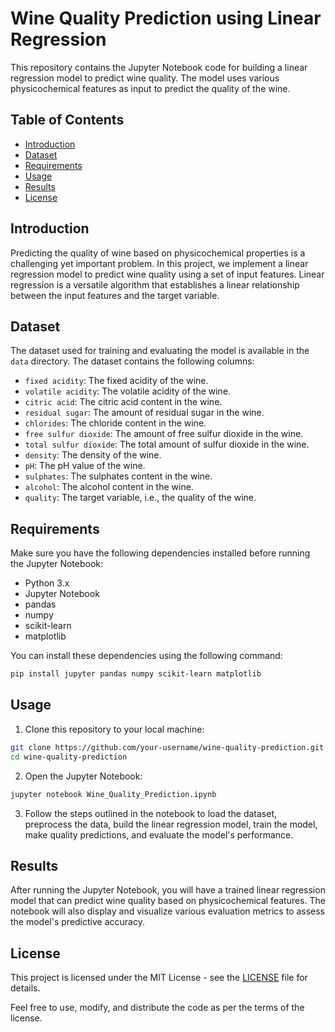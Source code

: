 # Wine Quality Prediction using Linear Regression

This repository contains the Jupyter Notebook code for building a linear regression model to predict wine quality. The model uses various physicochemical features as input to predict the quality of the wine.

## Table of Contents

- [Introduction](#introduction)
- [Dataset](#dataset)
- [Requirements](#requirements)
- [Usage](#usage)
- [Results](#results)
- [License](#license)

## Introduction

Predicting the quality of wine based on physicochemical properties is a challenging yet important problem. In this project, we implement a linear regression model to predict wine quality using a set of input features. Linear regression is a versatile algorithm that establishes a linear relationship between the input features and the target variable.

## Dataset

The dataset used for training and evaluating the model is available in the `data` directory. The dataset contains the following columns:

- `fixed acidity`: The fixed acidity of the wine.
- `volatile acidity`: The volatile acidity of the wine.
- `citric acid`: The citric acid content in the wine.
- `residual sugar`: The amount of residual sugar in the wine.
- `chlorides`: The chloride content in the wine.
- `free sulfur dioxide`: The amount of free sulfur dioxide in the wine.
- `total sulfur dioxide`: The total amount of sulfur dioxide in the wine.
- `density`: The density of the wine.
- `pH`: The pH value of the wine.
- `sulphates`: The sulphates content in the wine.
- `alcohol`: The alcohol content in the wine.
- `quality`: The target variable, i.e., the quality of the wine.

## Requirements

Make sure you have the following dependencies installed before running the Jupyter Notebook:

- Python 3.x
- Jupyter Notebook
- pandas
- numpy
- scikit-learn
- matplotlib

You can install these dependencies using the following command:

```bash
pip install jupyter pandas numpy scikit-learn matplotlib
```

## Usage

1. Clone this repository to your local machine:

```bash
git clone https://github.com/your-username/wine-quality-prediction.git
cd wine-quality-prediction
```

2. Open the Jupyter Notebook:

```bash
jupyter notebook Wine_Quality_Prediction.ipynb
```

3. Follow the steps outlined in the notebook to load the dataset, preprocess the data, build the linear regression model, train the model, make quality predictions, and evaluate the model's performance.

## Results

After running the Jupyter Notebook, you will have a trained linear regression model that can predict wine quality based on physicochemical features. The notebook will also display and visualize various evaluation metrics to assess the model's predictive accuracy.

## License

This project is licensed under the MIT License - see the [LICENSE](LICENSE) file for details.

Feel free to use, modify, and distribute the code as per the terms of the license.

